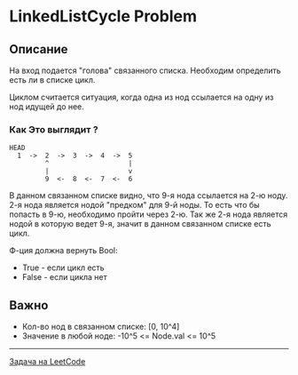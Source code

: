 # LinkedListCycle Problem

## Описание
На вход подается "голова" связанного списка. Необходим определить есть ли в списке цикл.

Циклом считается ситуация, когда одна из нод ссылается на одну из нод идущей до нее.

### Как Это выглядит ?

```
HEAD
  1  ->  2  ->  3  ->  4  ->  5
         ^                    |
         |                    v 
         9  <-  8  <-  7  <-  6
```
В данном связанном списке видно, что 9-я нода ссылается на 2-ю ноду. 2-я нода является нодой "предком" для 9-й ноды. То есть что бы попасть в 9-ю, необходимо пройти через 2-ю. Так же 2-я нода является нодой в которую ведет 9-я, значит в данном связанном списке есть цикл.

Ф-ция должна вернуть Bool:
- True - если цикл есть
- False - если цикла нет


## **Важно**
- Кол-во нод в связанном списке: [0, 10^4]
- Значение в любой ноде: -10^5 <= Node.val <= 10^5

---
<a href="https://leetcode.com/problems/linked-list-cycle/">Задача на LeetCode</a>